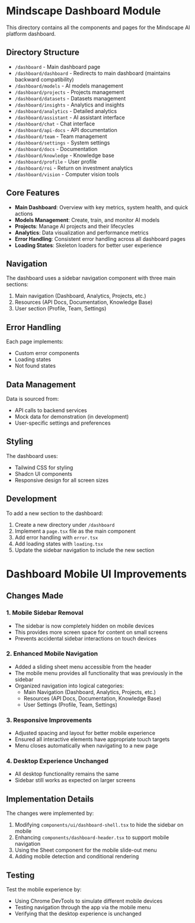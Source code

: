 # Mindscape Dashboard Module

This directory contains all the components and pages for the Mindscape AI platform dashboard.

## Directory Structure

- `/dashboard` - Main dashboard page
- `/dashboard/dashboard` - Redirects to main dashboard (maintains backward compatibility)
- `/dashboard/models` - AI models management
- `/dashboard/projects` - Projects management
- `/dashboard/datasets` - Datasets management
- `/dashboard/insights` - Analytics and insights
- `/dashboard/analytics` - Detailed analytics
- `/dashboard/assistant` - AI assistant interface
- `/dashboard/chat` - Chat interface
- `/dashboard/api-docs` - API documentation
- `/dashboard/team` - Team management
- `/dashboard/settings` - System settings
- `/dashboard/docs` - Documentation
- `/dashboard/knowledge` - Knowledge base
- `/dashboard/profile` - User profile
- `/dashboard/roi` - Return on investment analytics
- `/dashboard/vision` - Computer vision tools

## Core Features

- **Main Dashboard**: Overview with key metrics, system health, and quick actions
- **Models Management**: Create, train, and monitor AI models
- **Projects**: Manage AI projects and their lifecycles
- **Analytics**: Data visualization and performance metrics
- **Error Handling**: Consistent error handling across all dashboard pages
- **Loading States**: Skeleton loaders for better user experience

## Navigation

The dashboard uses a sidebar navigation component with three main sections:
1. Main navigation (Dashboard, Analytics, Projects, etc.)
2. Resources (API Docs, Documentation, Knowledge Base)
3. User section (Profile, Team, Settings)

## Error Handling

Each page implements:
- Custom error components
- Loading states
- Not found states

## Data Management

Data is sourced from:
- API calls to backend services
- Mock data for demonstration (in development)
- User-specific settings and preferences

## Styling

The dashboard uses:
- Tailwind CSS for styling
- Shadcn UI components
- Responsive design for all screen sizes

## Development

To add a new section to the dashboard:
1. Create a new directory under `/dashboard`
2. Implement a `page.tsx` file as the main component
3. Add error handling with `error.tsx`
4. Add loading states with `loading.tsx`
5. Update the sidebar navigation to include the new section 

# Dashboard Mobile UI Improvements

## Changes Made

### 1. Mobile Sidebar Removal
- The sidebar is now completely hidden on mobile devices
- This provides more screen space for content on small screens
- Prevents accidental sidebar interactions on touch devices

### 2. Enhanced Mobile Navigation
- Added a sliding sheet menu accessible from the header
- The mobile menu provides all functionality that was previously in the sidebar
- Organized navigation into logical categories:
  - Main Navigation (Dashboard, Analytics, Projects, etc.)
  - Resources (API Docs, Documentation, Knowledge Base)
  - User Settings (Profile, Team, Settings)

### 3. Responsive Improvements
- Adjusted spacing and layout for better mobile experience
- Ensured all interactive elements have appropriate touch targets
- Menu closes automatically when navigating to a new page

### 4. Desktop Experience Unchanged
- All desktop functionality remains the same
- Sidebar still works as expected on larger screens

## Implementation Details

The changes were implemented by:
1. Modifying `components/ui/dashboard-shell.tsx` to hide the sidebar on mobile
2. Enhancing `components/dashboard-header.tsx` to support mobile navigation
3. Using the Sheet component for the mobile slide-out menu
4. Adding mobile detection and conditional rendering

## Testing

Test the mobile experience by:
- Using Chrome DevTools to simulate different mobile devices
- Testing navigation through the app via the mobile menu
- Verifying that the desktop experience is unchanged 